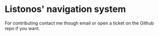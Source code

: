 # Listonos' navigation system

For contributing contact me though email or open a ticket on the Github repo if you want.